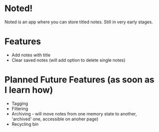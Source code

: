 # Noted!
Noted is an app where you can store titled notes. Still in very early stages.
# Features
  - Add notes with title
  - Clear saved notes (will add option to delete single notes)
# Planned Future Features (as soon as I learn how)
  - Tagging
  - Filtering
  - Archiving - will move notes from one memory state to another, 'archived' one, accessible on anoher page)
  - Recycling bin
